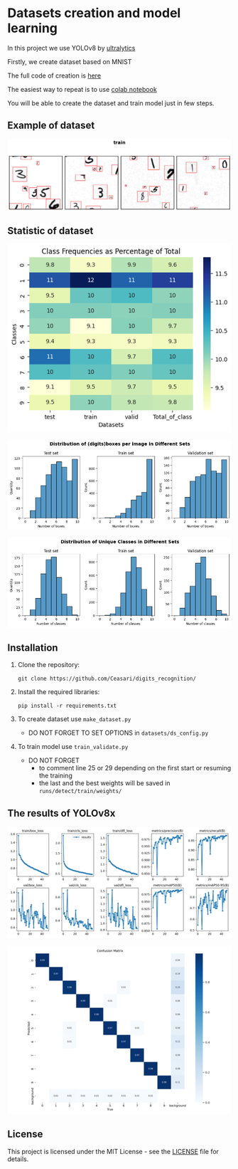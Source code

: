 # Datasets creation and model learning

In this project we use YOLOv8 by [ultralytics](https://github.com/ultralytics/ultralytics)

Firstly, we create dataset based on MNIST

The full code of creation is [here](https://github.com/Ceasari/digits_recognition/blob/main/datasets/Dataset_creation.py)

The easiest way to repeat is to use [colab notebook](https://colab.research.google.com/drive/10IZhA6NowPVrabE8AsJqztSU-ly8Pdy4?usp=sharing)

You will be able to create the dataset and train model just in few steps. 



## Example of dataset

![train imgages](img/train_ex.png)

## Statistic of dataset

![matrix](img/matrix.png)

![imgdist_digits](img/dist_digits.png)  

![distr_classes](img/distr_classes.png)

## Installation

1. Clone the repository:

    ```
    git clone https://github.com/Ceasari/digits_recognition/
    ```

2. Install the required libraries:

    ```
    pip install -r requirements.txt
    ```

3. To create dataset use `make_dataset.py`

    * DO NOT FORGET TO SET OPTIONS in `datasets/ds_config.py`

4. To train model use `train_validate.py`

    * DO NOT FORGET
        * to comment line 25 or 29 depending on the first start or resuming the training
        * the last and the best weights will be saved in `runs/detect/train/weights/`

## The results of YOLOv8x

![results](img/results.png)

![confusion_matrix](img/confusion_matrix.png)  

## License

This project is licensed under the MIT License - see the [LICENSE](LICENSE) file for details.
